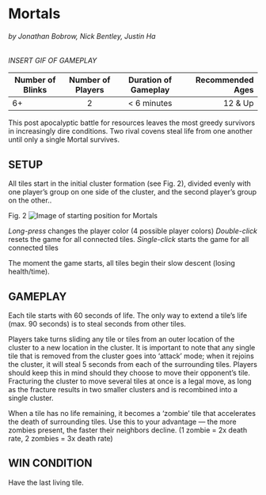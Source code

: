 # Mortals
###### by Jonathan Bobrow, Nick Bentley, Justin Ha

_INSERT GIF OF GAMEPLAY_
  
| Number of Blinks | Number of Players | Duration of Gameplay | Recommended Ages |
|------------------|:-----------------:|:--------------------:|-----------------:|
| 6+               | 2                 |  < 6 minutes         | 12 & Up           |

This post apocalyptic battle for resources leaves the most greedy survivors in increasingly dire conditions. Two rival covens steal life from one another until only a single Mortal survives.

## SETUP
All tiles start in the initial cluster formation (see Fig. 2), divided evenly with one player’s group on one side of the cluster, and the second player’s group on the other.. 

Fig. 2
![Image of starting position for Mortals](http://move38.com/attic/blinks/mortals_setup.jpg)

  _Long-press_ changes the player color (4 possible player colors)
  _Double-click_ resets the game for all connected tiles. 
  _Single-click_ starts the game for all connected tiles

The moment the game starts, all tiles begin their slow descent (losing health/time). 
 
## GAMEPLAY
Each tile starts with 60 seconds of life. The only way to extend a tile’s life (max. 90 seconds) is to steal seconds from other tiles.

Players take turns sliding any tile or tiles from an outer location of the cluster to a new location in the cluster. It is important to note that any single tile that is removed from the cluster goes into ‘attack’ mode; when it rejoins the cluster, it will steal 5 seconds from each of the surrounding tiles. Players should keep this in mind should they choose to move their opponent’s tile. Fracturing the cluster to move several tiles at once is a legal move, as long as the fracture results in two smaller clusters and is recombined into a single cluster. 

When a tile has no life remaining, it becomes a ‘zombie’ tile that accelerates the death of surrounding tiles. Use this to your advantage — the more zombies present, the faster their neighbors decline. (1 zombie = 2x death rate, 2 zombies = 3x death rate)
 
## WIN CONDITION

Have the last living tile.
